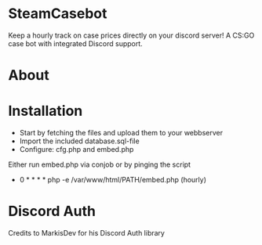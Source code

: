 # SteamCasebot
Keep a hourly track on case prices directly on your discord server!
A CS:GO case bot with integrated Discord support.

# About





# Installation
* Start by fetching the files and upload them to your webbserver
* Import the included database.sql-file
* Configure: cfg.php and embed.php

Either run embed.php via conjob or by pinging the script
* 0 * * * * php -e /var/www/html/PATH/embed.php
(hourly)


# Discord Auth
Credits to MarkisDev for his Discord Auth library
